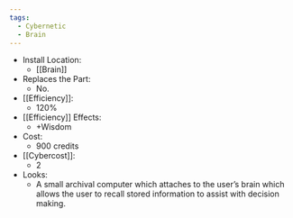 ```yaml
---
tags:
  - Cybernetic
  - Brain
---
```

* Install Location:
	* [[Brain]]
* Replaces the Part:
	* No.
* [[Efficiency]]:
	* 120%
* [[Efficiency]] Effects:
	* +Wisdom
* Cost:
	* 900 credits
* [[Cybercost]]:
	* 2
* Looks:
	* A small archival computer which attaches to the user’s brain which allows the user to recall stored information to assist with decision making.